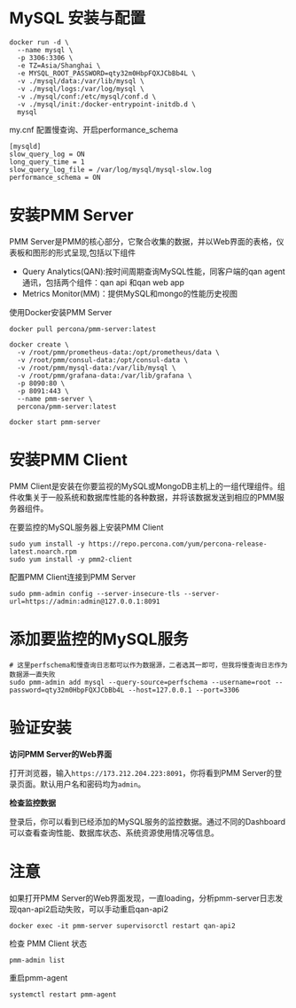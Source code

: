 # MySQL 安装与配置

```shell
docker run -d \
  --name mysql \
  -p 3306:3306 \
  -e TZ=Asia/Shanghai \
  -e MYSQL_ROOT_PASSWORD=qty32m0HbpFQXJCbBb4L \
  -v ./mysql/data:/var/lib/mysql \
  -v ./mysql/logs:/var/log/mysql \
  -v ./mysql/conf:/etc/mysql/conf.d \
  -v ./mysql/init:/docker-entrypoint-initdb.d \
  mysql
```

my.cnf 配置慢查询、开启performance_schema

```
[mysqld]
slow_query_log = ON
long_query_time = 1
slow_query_log_file = /var/log/mysql/mysql-slow.log
performance_schema = ON
```

# 安装PMM Server

PMM Server是PMM的核心部分，它聚合收集的数据，并以Web界面的表格，仪表板和图形的形式呈现,包括以下组件

- Query Analytics(QAN):按时间周期查询MySQL性能，同客户端的qan agent通讯，包括两个组件：qan api 和qan web app
- Metrics Monitor(MM)：提供MySQL和mongo的性能历史视图

使用Docker安装PMM Server

```shell
docker pull percona/pmm-server:latest

docker create \
  -v /root/pmm/prometheus-data:/opt/prometheus/data \
  -v /root/pmm/consul-data:/opt/consul-data \
  -v /root/pmm/mysql-data:/var/lib/mysql \
  -v /root/pmm/grafana-data:/var/lib/grafana \
  -p 8090:80 \
  -p 8091:443 \
  --name pmm-server \
  percona/pmm-server:latest
  
docker start pmm-server
```

# 安装PMM Client

PMM Client是安装在你要监视的MySQL或MongoDB主机上的一组代理组件。组件收集关于一般系统和数据库性能的各种数据，并将该数据发送到相应的PMM服务器组件。

在要监控的MySQL服务器上安装PMM Client

```shell
sudo yum install -y https://repo.percona.com/yum/percona-release-latest.noarch.rpm
sudo yum install -y pmm2-client
```

配置PMM Client连接到PMM Server

```shell
sudo pmm-admin config --server-insecure-tls --server-url=https://admin:admin@127.0.0.1:8091
```

# 添加要监控的MySQL服务

```shell
# 这里perfschema和慢查询日志都可以作为数据源，二者选其一即可，但我将慢查询日志作为数据源一直失败
sudo pmm-admin add mysql --query-source=perfschema --username=root --password=qty32m0HbpFQXJCbBb4L --host=127.0.0.1 --port=3306
```

# 验证安装

**访问PMM Server的Web界面**

打开浏览器，输入`https://173.212.204.223:8091`，你将看到PMM Server的登录页面。默认用户名和密码均为`admin`。

**检查监控数据**

登录后，你可以看到已经添加的MySQL服务的监控数据。通过不同的Dashboard可以查看查询性能、数据库状态、系统资源使用情况等信息。

# 注意

如果打开PMM Server的Web界面发现，一直loading，分析pmm-server日志发现qan-api2启动失败，可以手动重启qan-api2

```shell
docker exec -it pmm-server supervisorctl restart qan-api2
```

检查 PMM Client 状态

```shell
pmm-admin list
```

重启pmm-agent

```shell
systemctl restart pmm-agent
```

